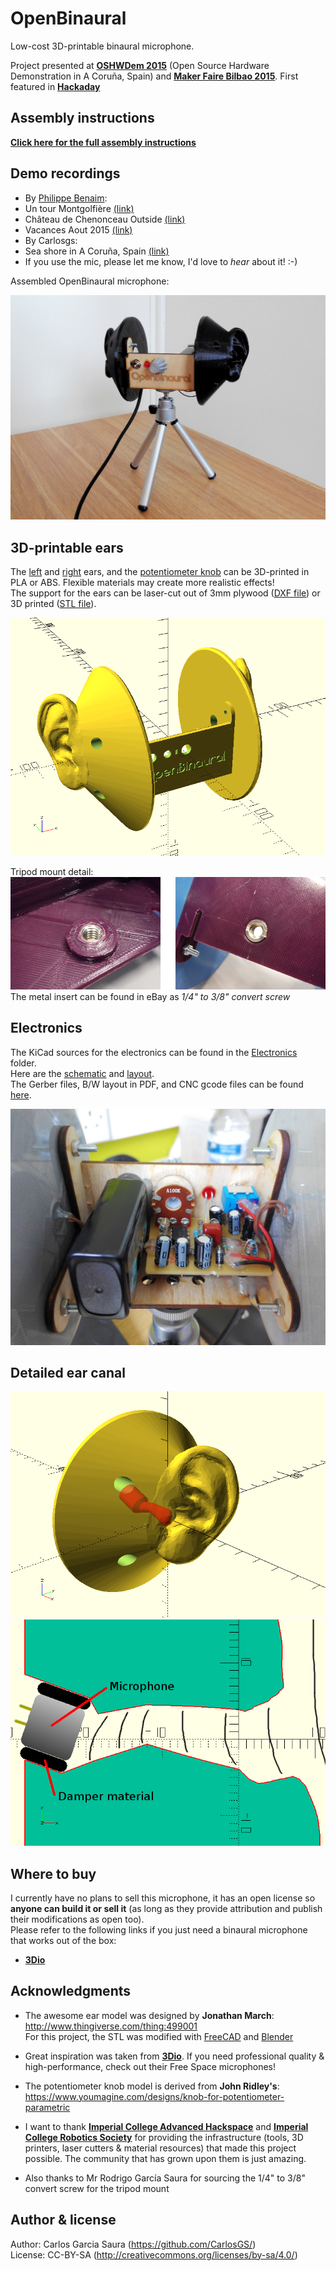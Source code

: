 # OpenBinaural
Low-cost 3D-printable binaural microphone.  

Project presented at [**OSHWDem 2015**](http://oshwdem.org/) (Open Source Hardware Demonstration in A Coruña, Spain) and [**Maker Faire Bilbao 2015**](http://bilbaomakerfaire.com/meet-the-makers-2015/). First featured in [**Hackaday**](http://hackaday.com/2015/06/28/3d-printing-binaural-microphones/)  

Assembly instructions
--
[**Click here for the full assembly instructions**](https://github.com/carlosgs/OpenBinaural/wiki)  

Demo recordings
--
* By [Philippe Benaim](https://www.youtube.com/channel/UCL3Ne8XJYRqAHHRvmHdczcw):
 * Un tour Montgolfière [(link)](https://www.youtube.com/watch?v=H2nlUVNs7Po)
 * Château de Chenonceau Outside [(link)](https://www.youtube.com/watch?v=rT2So4uhhjw)
 * Vacances Aout 2015 [(link)](https://www.youtube.com/watch?v=p6LAYfAAe6M)
* By Carlosgs:
 * Sea shore in A Coruña, Spain [(link)](https://www.youtube.com/watch?v=49GC-DsRlKY)
* If you use the mic, please let me know, I'd love to *hear* about it! :-)


Assembled OpenBinaural microphone:  

![ScreenShot](pictures/OpenBinaural.jpg)  


3D-printable ears  
--
The [left](binaural_mic_left.stl) and [right](binaural_mic_right.stl) ears, and the [potentiometer knob](potentiometer_knob.stl) can be 3D-printed in PLA or ABS. Flexible materials may create more realistic effects!  
The support for the ears can be laser-cut out of 3mm plywood ([DXF file](wood_support.dxf)) or 3D printed ([STL file](wood_support_assembled.stl)).  


![ScreenShot](pictures/binauralMic.png)  

Tripod mount detail:  
![](pictures/tripod_mount.jpg)  
The metal insert can be found in eBay as *1/4" to 3/8" convert screw*  

Electronics  
--
The KiCad sources for the electronics can be found in the [Electronics](Electronics) folder.  
Here are the [schematic](Electronics/stereo_mic_amplifier.pdf) and [layout](Electronics/pictures/stereo_mic_amplifier_layout.png).  
The Gerber files, B/W layout in PDF, and CNC gcode files can be found [here](Electronics/Gerber).  

![ScreenShot](pictures/OpenBinaural_electronics.jpg)  

Detailed ear canal
--
![ScreenShot](pictures/earCanal.png)  
![ScreenShot](pictures/earCanal_detail.png)  

Where to buy
--
I currently have no plans to sell this microphone, it has an open license so **anyone can build it or sell it** (as long as they provide attribution and publish their modifications as open too).  
Please refer to the following links if you just need a binaural microphone that works out of the box:  
- [**3Dio**](http://3diosound.com/)  

Acknowledgments  
--
* The awesome ear model was designed by **Jonathan March**:  
<http://www.thingiverse.com/thing:499001>  
For this project, the STL was modified with [FreeCAD](http://freecadweb.org/) and [Blender](http://www.blender.org/)  

* Great inspiration was taken from [**3Dio**](http://3diosound.com/).
If you need professional quality & high-performance, check out their Free Space microphones!  

* The potentiometer knob model is derived from **John Ridley's**: <https://www.youmagine.com/designs/knob-for-potentiometer-parametric>

* I want to thank [**Imperial College Advanced Hackspace**](http://icah.org.uk/) and [**Imperial College Robotics Society**](http://icrobotics.co.uk/) for providing the infrastructure (tools, 3D printers, laser cutters & material resources) that made this project possible. The community that has grown upon them is just amazing.  

* Also thanks to Mr Rodrigo García Saura for sourcing the 1/4" to 3/8" convert screw for the tripod mount  

Author & license  
--
Author: Carlos Garcia Saura (<https://github.com/CarlosGS/>)  
License: CC-BY-SA (<http://creativecommons.org/licenses/by-sa/4.0/>)  


